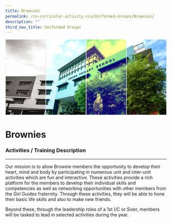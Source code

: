 ```yaml
---
title: Brownies
permalink: /co-curricular-activity-cca/Uniformed-Groups/Brownies/
description: ""
third_nav_title: Uniformed Groups
---
```

![](/images/Banner.png)

Brownies
========

### Activities / Training Description
---------------------------------

Our mission is to allow Brownie members the opportunity to develop their heart, mind and body by participating in numerous unit and inter-unit activities which are fun and interactive. These activities provide a rich platform for the members to develop their individual skills and competencies as well as networking opportunities with other members from the Girl Guides fraternity. Through these activities, they will be able to hone their basic life skills and also to make new friends.               
  
Beyond these, through the leadership roles of a 1st I/C or Sixer, members will be tasked to lead in selected activities during the year.